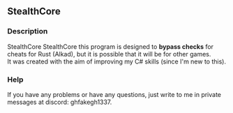 ## StealthCore

### Description

StealthCore StealthCore this program is designed to **bypass checks** for cheats for Rust (Alkad), but it is possible that it will be for other games. \
It was created with the aim of improving my C# skills (since I'm new to this).

### Help

If you have any problems or have any questions, just write to me in private messages at discord: ghfakegh1337.
